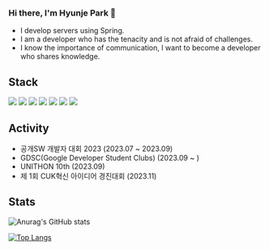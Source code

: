 

### Hi there, I'm Hyunje Park 👋
- I develop servers using Spring.
- I am a developer who has the tenacity and is not afraid of challenges.
- I know the importance of communication, I want to become a developer who shares knowledge.
<!--
**sor999/sor999** is a ✨ _special_ ✨ repository because its `README.md` (this file) appears on your GitHub profile.

Here are some ideas to get you started:

- 🔭 I’m currently working on ...
- 🌱 I’m currently learning ...
- 👯 I’m looking to collaborate on ...
- 🤔 I’m looking for help with ...
- 💬 Ask me about ...
- 📫 How to reach me: ...
- 😄 Pronouns: ...
- ⚡ Fun fact: ...
-->



## Stack

<img src="https://img.shields.io/badge/C/C++-00599C?style=flat-square&logo=cplusplus&logoColor=white"/> <img src="https://img.shields.io/badge/java-26689A?style=flat-square&logoColor=white"/> <img src="https://img.shields.io/badge/Spring-6DB33F?style=flat-square&logo=Spring&logoColor=white"/> <img src="https://img.shields.io/badge/Mysql-4479A1?style=flat-square&logo=Spring&logoColor=white"/> <img src="https://img.shields.io/badge/AWS-232F3E?style=flat-square&logo=amazonaws&logoColor=white"/> <img src="https://img.shields.io/badge/RDS-527FFF?style=flat-square&logo=amazonrds&logoColor=white"/> <img src="https://img.shields.io/badge/S3-569A31?style=flat-square&logo=amazons3&logoColor=white"/>
</center>


## Activity

- 공개SW 개발자 대회 2023 (2023.07 ~ 2023.09)
- GDSC(Google Developer Student Clubs) (2023.09 ~ )
- UNITHON 10th (2023.09)
- 제 1회 CUK혁신 아이디어 경진대회 (2023.11)


## Stats

![Anurag's GitHub stats](https://github-readme-stats.vercel.app/api?username=sor999&show_icons=true&theme=radical)

[![Top Langs](https://github-readme-stats.vercel.app/api/top-langs/?username=sor999&layout=compact)](https://github.com/anuraghazra/github-readme-stats)
